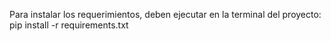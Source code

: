 Para instalar los requerimientos, deben ejecutar en la terminal del proyecto: pip install -r requirements.txt
